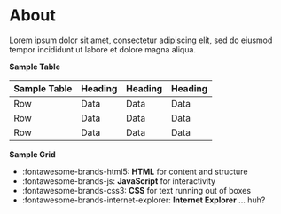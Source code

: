 # About

Lorem ipsum dolor sit amet, consectetur adipiscing elit, sed do eiusmod tempor incididunt ut labore et dolore magna aliqua.

**Sample Table**

| Sample Table | Heading | Heading | Heading |
| ------------ | ------- | ------- | ------- |
| Row          | Data    | Data    | Data    |
| Row          | Data    | Data    | Data    |
| Row          | Data    | Data    | Data    |

**Sample Grid**

<div class="grid cards" markdown>

- :fontawesome-brands-html5: __HTML__ for content and structure
- :fontawesome-brands-js: __JavaScript__ for interactivity
- :fontawesome-brands-css3: __CSS__ for text running out of boxes
- :fontawesome-brands-internet-explorer: __Internet Explorer__ ... huh?
  
</div>